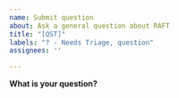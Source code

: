 ```yaml
---
name: Submit question
about: Ask a general question about RAFT
title: "[QST]"
labels: "? - Needs Triage, question"
assignees: ''

---
```


**What is your question?**
